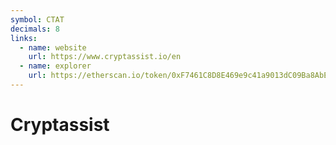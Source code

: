 ```yaml
---
symbol: CTAT
decimals: 8
links:
  - name: website
    url: https://www.cryptassist.io/en
  - name: explorer
    url: https://etherscan.io/token/0xF7461C8D8E469e9c41a9013dC09Ba8AbED66ef65
---
```


# Cryptassist
